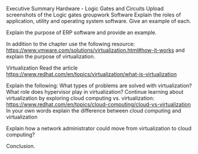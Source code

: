 
Executive Summary
Hardware - Logic Gates and Circuits
Upload screenshots of the Logic gates groupwork
Software
Explain the roles of application, utility and operating system software. Give an example of each.

Explain the purpose of ERP software and provide an example.

In addition to the chapter use the following resource: https://www.vmware.com/solutions/virtualization.html#how-it-works and explain the purpose of virtualization.

Virtualization
Read the article https://www.redhat.com/en/topics/virtualization/what-is-virtualization

Explain the following:
What types of problems are solved with virtualization?
What role does hypervisor play in virtualization?
Continue learning about virtualization by exploring cloud computing vs. virtualization:
https://www.redhat.com/en/topics/cloud-computing/cloud-vs-virtualization  
In your own words explain the difference between cloud computing and virtualization

Explain how a network administrator could move from virtualization to cloud computing?

Conclusion.
